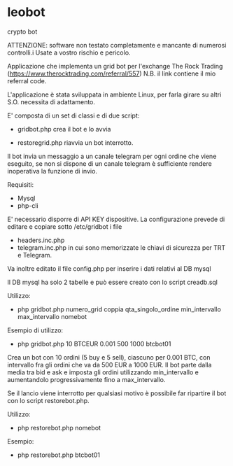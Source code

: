 # leobot
crypto bot

ATTENZIONE: software non testato completamente e mancante di numerosi controlli.i Usate a vostro rischio e pericolo.

Applicazione che implementa un grid bot per l'exchange The Rock Trading (https://www.therocktrading.com/referral/557) N.B. il link contiene il mio referral code. 

L'applicazione è stata sviluppata in ambiente Linux, per farla girare su altri S.O. necessita di adattamento.

E' composta di un set di classi e di due script:

- gridbot.php crea il bot e lo avvia

- restoregrid.php riavvia un bot interrotto.

Il bot invia un messaggio a un canale telegram per ogni ordine che viene eseguito, se non si dispone di un canale telegram è sufficiente rendere inoperativa la funzione di invio.

Requisiti:
- Mysql
- php-cli

E' necessario disporre di API KEY dispositive.
La configurazione prevede di editare e copiare sotto /etc/gridbot i file
- headers.inc.php
- telegram.inc.php
in cui sono memorizzate le chiavi di sicurezza per TRT e Telegram.

Va inoltre editato il file config.php per inserire i dati relativi al DB mysql

Il DB mysql ha solo 2 tabelle e può essere creato con lo script creadb.sql

Utilizzo:
- php gridbot.php numero_grid coppia qta_singolo_ordine min_intervallo max_intervallo nomebot

Esempio di utilizzo:
- php gridbot.php 10 BTCEUR 0.001 500 1000 btcbot01

Crea un bot con 10 ordini (5 buy e 5 sell), ciascuno per 0.001 BTC, con intervallo fra gli ordini che va da 500 EUR a 1000 EUR. 
Il bot parte dalla media tra bid e ask e imposta gli ordini utilizzando min_intervallo e aumentandolo progressivamente fino a max_intervallo.

Se il lancio viene interrotto per qualsiasi motivo è possibile far ripartire il bot con lo script restorebot.php.

Utilizzo:
- php restorebot.php nomebot

Esempio:
- php restorebot.php btcbot01

